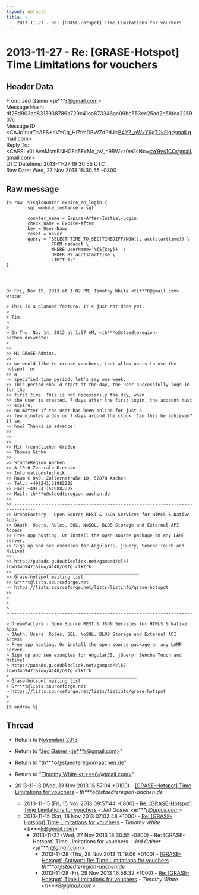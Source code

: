 ```yaml
---
layout: default
title: >
    2013-11-27 - Re: [GRASE-Hotspot] Time Limitations for vouchers
---
```


# 2013-11-27 - Re: [GRASE-Hotspot] Time Limitations for vouchers

## Header Data

From: Jed Gainer \<je***r@gmail.com\><br>
Message Hash: df28d903ad8315938786a729c41ea873346ae09bc553ec25ad2e58fca225907c<br>
Message ID: \<CAJc1nurT=AFS+=VYCq_Hi7fmDBWZdPdJ=B4YZ_oWxY9gT2kFig@mail.gmail.com\><br>
Reply To: \<CAESLx0LAvnMsmBNHGEa5ExMo_aV_n9RWxz0eGsNc=raY9vs1CQ@mail.gmail.com\><br>
UTC Datetime: 2013-11-27 19:30:55 UTC<br>
Raw Date: Wed, 27 Nov 2013 18:30:55 -0800<br>

## Raw message

```
{% raw  %}sqlcounter expire_on_login {
        sql_module_instance = sql

        counter_name = Expire-After-Initial-Login
        check_name = Expire-After
        key = User-Name
        reset = never
        query = "SELECT TIME_TO_SEC(TIMEDIFF(NOW(), acctstarttime)) \
                 FROM radacct \
                 WHERE UserName='%{${key}}' \
                 ORDER BY acctstarttime \
                 LIMIT 1;"
}




On Fri, Nov 15, 2013 at 1:02 PM, Timothy White <ti***8@gmail.com> wrote:

> This is a planned feature. It's just not done yet.
>
> Tim
>
>
> On Thu, Nov 14, 2013 at 1:57 AM, <th***o@staedteregion-aachen.de>wrote:
>
>>
>> Hi GRASE-Admins,
>>
>> we would like to create vouchers, that allow users to use the hotspot for
>> a
>> specified time period, let's say one week.
>> This period should start at the day, the user successfully logs in for the
>> first time. This is not necessarily the day, when
>> the user is created. 7 days after the first login, the account must
>> expire,
>> no matter if the user has been online for just a
>> few minutes a day or 7 days around the clock. Can this be achieved? If so,
>> how? Thanks in advance!
>>
>>
>>
>> Mit freundlichen Grüßen
>> Thomas Ginko
>>
>> StädteRegion Aachen
>> A 10.6 Zentrale Dienste
>> Informationstechnik
>> Raum C 040, Zollernstraße 10, 52070 Aachen
>> Tel.: +49(241)51982225
>> Fax: +49(241)519882225
>> Mail: th***o@staedteregion-aachen.de
>>
>> ------------------------------------------------------------------------------
>> DreamFactory - Open Source REST & JSON Services for HTML5 & Native Apps
>> OAuth, Users, Roles, SQL, NoSQL, BLOB Storage and External API Access
>> Free app hosting. Or install the open source package on any LAMP server.
>> Sign up and see examples for AngularJS, jQuery, Sencha Touch and Native!
>>
>> http://pubads.g.doubleclick.net/gampad/clk?id=63469471&iu=/4140/ostg.clktrk
>> _______________________________________________
>> Grase-hotspot mailing list
>> Gr***t@lists.sourceforge.net
>> https://lists.sourceforge.net/lists/listinfo/grase-hotspot
>>
>
>
>
> ------------------------------------------------------------------------------
> DreamFactory - Open Source REST & JSON Services for HTML5 & Native Apps
> OAuth, Users, Roles, SQL, NoSQL, BLOB Storage and External API Access
> Free app hosting. Or install the open source package on any LAMP server.
> Sign up and see examples for AngularJS, jQuery, Sencha Touch and Native!
> http://pubads.g.doubleclick.net/gampad/clk?id=63469471&iu=/4140/ostg.clktrk
> _______________________________________________
> Grase-hotspot mailing list
> Gr***t@lists.sourceforge.net
> https://lists.sourceforge.net/lists/listinfo/grase-hotspot
>
>
{% endraw %}
```

## Thread

+ Return to [November 2013](/archive/2013/11)

+ Return to "[Jed Gainer <je***r<span>@</span>gmail.com>](/authors/je___r_at_gmail_com)"
+ Return to "[th***o<span>@</span>staedteregion-aachen.de](/authors/th___o_at_staedteregionaachen_de)"
+ Return to "[Timothy White <ti***8<span>@</span>gmail.com>](/authors/ti___8_at_gmail_com)"

+ 2013-11-13 (Wed, 13 Nov 2013 16:57:04 +0100) - [[GRASE-Hotspot] Time Limitations for vouchers](/archive/2013/11/bcb0d608177616d4cd35e3136e3392952159deff391554676cf8bdc235310b5d) - _th***o@staedteregion-aachen.de_
  + 2013-11-15 (Fri, 15 Nov 2013 09:57:44 -0800) - [Re: [GRASE-Hotspot] Time Limitations for vouchers](/archive/2013/11/84a30d236ceee35e89fe3423c90c6561a86706f897e7c9a5256644c6516dbd23) - _Jed Gainer \<je***r@gmail.com\>_
  + 2013-11-15 (Sat, 16 Nov 2013 07:02:48 +1000) - [Re: [GRASE-Hotspot] Time Limitations for vouchers](/archive/2013/11/4899b69f0c76c354a9baaca6868b187b19f23bec4224b8b1176d8a20151e1fd0) - _Timothy White \<ti***8@gmail.com\>_
    + 2013-11-27 (Wed, 27 Nov 2013 18:30:55 -0800) - Re: [GRASE-Hotspot] Time Limitations for vouchers - _Jed Gainer \<je***r@gmail.com\>_
      + 2013-11-28 (Thu, 28 Nov 2013 11:19:06 +0100) - [[GRASE-Hotspot] Antwort: Re:  Time Limitations for vouchers](/archive/2013/11/fdf722c5fbcb3b376aac0f3a73114882a77028afff8c11d4bea6992dfcd32aba) - _th***o@staedteregion-aachen.de_
      + 2013-11-28 (Fri, 29 Nov 2013 16:56:32 +1000) - [Re: [GRASE-Hotspot] Time Limitations for vouchers](/archive/2013/11/e1645b633e33943101ce79818756ad0d2810f1f3e13f8e0d66ebbee50d0159b8) - _Timothy White \<ti***8@gmail.com\>_

